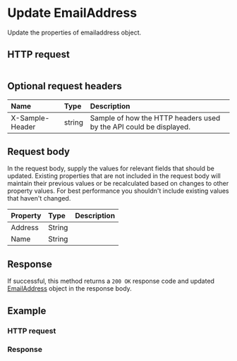 # Update EmailAddress

Update the properties of emailaddress object.
## HTTP request
```http

```

## Optional request headers
| Name       | Type | Description|
|:-----------|:------|:----------|
| X-Sample-Header  | string  | Sample of how the HTTP headers used by the API could be displayed.|

## Request body
In the request body, supply the values for relevant fields that should be updated. Existing properties that are not included in the request body will maintain their previous values or be recalculated based on changes to other property values. For best performance you shouldn't include existing values that haven't changed.

| Property	   | Type	|Description|
|:---------------|:--------|:----------|
|Address|String||
|Name|String||

## Response
If successful, this method returns a `200 OK` response code and updated [EmailAddress](../resources/emailaddress.md) object in the response body.
## Example
### HTTP request
### Response
